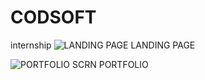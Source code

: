 # CODSOFT
internship
![LANDING PAGE](https://github.com/srikanadimuthu/CODSOFT/assets/146407110/1c9e9e31-1d83-459a-b840-f75892c9d0fa)
LANDING PAGE

![PORTFOLIO SCRN](https://github.com/srikanadimuthu/CODSOFT/assets/146407110/a738863a-2e7c-46fc-a427-6ffd567f7e73)
PORTFOLIO

